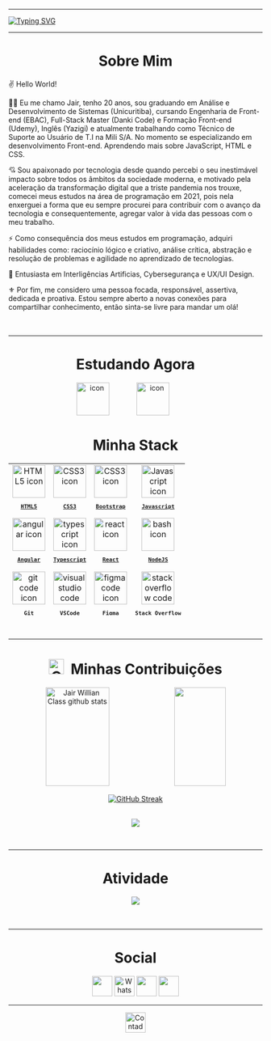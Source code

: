 <link rel="stylesheet" href="https://cdnjs.cloudflare.com/ajax/libs/font-awesome/6.4.2/css/all.min.css" integrity="sha512-z3gLpd7yknf1YoNbCzqRKc4qyor8gaKU1qmn+CShxbuBusANI9QpRohGBreCFkKxLhei6S9CQXFEbbKuqLg0DA==" crossorigin="anonymous" referrerpolicy="no-referrer" />
<hr>


[![Typing SVG](https://readme-typing-svg.herokuapp.com?font=Mouse+Memoirs&size=50&pause=500&color=bf91f3&vCenter=true&width=1000&lines=Hello,+my+name+is+Jair+Willian+Class!;I'm+20+years+old.;I'm+from+Curitiba,+PR.;I'm+study+Front-end+Engineering+at+EBAC;And+Analysis+and+Systems+Development+at+UniCuritiba.;Welcome!+:%29)](https://git.io/typing-svg)
</br>
 <hr>



<h1 align="center"> Sobre Mim </h1>

✌️ Hello World!

👨‍💻 Eu me chamo Jair, tenho 20 anos, sou graduando em Análise e Desenvolvimento de Sistemas (Unicuritiba), cursando Engenharia de Front-end (EBAC), Full-Stack Master (Danki Code) e Formação Front-end (Udemy), Inglês (Yazigi) e atualmente trabalhando como Técnico de Suporte ao Usuário de T.I na Mili S/A. No momento se especializando em desenvolvimento Front-end. Aprendendo mais sobre JavaScript, HTML e CSS.

💘 Sou apaixonado por tecnologia desde quando percebi o seu inestimável impacto sobre todos os âmbitos da sociedade moderna, e motivado pela aceleração da transformação digital que a triste pandemia nos trouxe, comecei meus estudos na área de programação em 2021, pois nela enxerguei a forma que eu sempre procurei para contribuir com o avanço da tecnologia e consequentemente, agregar valor à vida das pessoas com o meu trabalho.

⚡ Como consequência dos meus estudos em programação, adquiri habilidades como: raciocínio lógico e criativo, análise crítica, abstração e resolução de problemas e agilidade no aprendizado de tecnologias.

🔰 Entusiasta em Interligências Artificias, Cybersegurança e UX/UI Design.

⚜ Por fim, me considero uma pessoa focada, responsável, assertiva, dedicada e proativa. Estou sempre aberto a novas conexões para compartilhar conhecimento, então sinta-se livre para mandar um olá!
</br></br></br>


<hr/>
<h1 align="center">Estudando Agora</h1>
<div align="center" >
  <img src="https://techstack-generator.vercel.app/js-icon.svg" alt="icon" width: 65px; style="width: 65px; height: 65px; margin-right: 50px; margin-bottom: 0px;" />
  <img src="https://techstack-generator.vercel.app/react-icon.svg" alt="icon" width: 65px; style="width: 65px; height: 65px; margin-right: 50px; margin-bottom: 0px;" />
</div>



<h1 align="center"> Minha Stack </h1>
<table align="center" height="300px">
  <tr>
    <td align="center">
      <a href="https://developer.mozilla.org/en-US/docs/Web/HTML/">
        <img src="https://skillicons.dev/icons?i=html" width="65px" alt="HTML5 icon"/><br/>
        <sub>
          <b>
            <pre>HTML5</pre>
          </b>
        </sub>
      </a>
    </td>
    <td align="center">
      <a href="https://developer.mozilla.org/en-US/docs/Web/CSS/">
        <img src="https://skillicons.dev/icons?i=css" width="65px" alt="CSS3 icon"/><br/>
        <sub>
          <b>
            <pre>CSS3</pre>
          </b>
        </sub>
      </a>
    </td>
     <td align="center">
      <a href="https://getbootstrap.com/">
        <img src="https://skillicons.dev/icons?i=bootstrap" width="65px" alt="CSS3 icon"/><br/>
        <sub>
          <b>
            <pre>Bootstrap</pre>
          </b>
        </sub>
      </a>
    </td>
    <td align="center">
      <a href="https://developer.mozilla.org/en-US/docs/Web/JavaScript/">
        <img src="https://techstack-generator.vercel.app/js-icon.svg" width="65px" alt="Javascript icon"/><br/>
        <sub>
          <b>
            <pre>Javascript</pre>
          </b>
        </sub>
      </a>
    </td>
  </tr>
  <td align="center">
      <a href="https://angular.io/">
        <img src="https://skillicons.dev/icons?i=angular" width="65px" alt="angular icon"/><br/>
        <sub>
          <b>
            <pre>Angular</pre>
          </b>
        </sub>
      </a>
   </td>    
      <td align="center">
      <a href="https://www.typescriptlang.org/">
        <img src="https://skillicons.dev/icons?i=typescript" width="65px" alt="typescript icon"/><br/>
        <sub>
          <b>
            <pre>Typescript</pre>
          </b>
        </sub>
      </a>
      </td>
      <td align="center">
      <a href="https://react.dev/">
        <img src="https://skillicons.dev/icons?i=react" width="65px" alt="react icon"/><br/>
        <sub>
          <b>
            <pre>React</pre>
          </b>
        </sub>
      </a>
    <td align="center">
      <a href="https://nodejs.org/en">
        <img src="https://skillicons.dev/icons?i=nodejs" width="65px" alt="bash icon"/><br/>
        <sub>
          <b>
            <pre>NodeJS</pre>
          </b>
        </sub>
      </a>
  </tr>
      <td align="center">
      <a href="https://git-scm.com/">
        <img src="https://skillicons.dev/icons?i=git" width="65px" alt="git code icon"/><br/>
        <sub>
          <b>
            <pre>Git</pre>
          </b>
        </sub>
      </a>
    </td>
    <td align="center">
      <a href="https://code.visualstudio.com/">
        <img src="https://skillicons.dev/icons?i=vscode" width="65px" alt="visual studio code icon"/><br/>
        <sub>
          <b>
            <pre>VSCode</pre>
          </b>
        </sub>
      </a>
    </td>
      </td>
   <td align="center">
      <a href="https://figma.com/">
        <img src="https://skillicons.dev/icons?i=figma" width="65px" alt="figma code icon"/><br/>
        <sub>
          <b>
            <pre>Figma</pre>
          </b>
        </sub>
      </a>
    </td>
  <td align="center">
      <a href="https://stackoverflow.com/">
      <img src="https://skillicons.dev/icons?i=stackoverflow" width="65px" alt="stackoverflow code icon"/><br/>
        <sub>
          <b>
            <pre>Stack Overflow</pre>
          </b>
        </sub>
      </a>
    </td>  
  </tr>
  <td align="center">
      <a href="https://ohmyz.sh/">
        <img src="https://skillicons.dev/icons?i=bash" width="65px" alt="bash icon"/><br/>
        <sub>
          <b>
            <pre>Terminal</pre>
          </b>
        </sub>
      </a>
    </td>
</table>
<br/>
<hr/>



<h1 align="center"><img src="https://media.giphy.com/media/W5eoZHPpUx9sapR0eu/giphy.gif" width="30px" alt="Git"/>&nbsp;  Minhas Contribuições </h1>

<p align="center">
  <img width="50%" height="195px"  src="https://github-readme-stats.vercel.app/api?username=JairClass&show_icons=true&theme=dark&include_all_commits=true&count_private=true" alt="Jair Willian Class github stats"/> 
  <img width="45%" height="195px"src="https://github-readme-stats.vercel.app/api/top-langs/?username=JairClass&layout=compact&langs_count=16&theme=dark"/>
</div>
<br>
    
  <div align="center">
 <a href="https://git.io/streak-stats">
 <img src="https://github-readme-streak-stats.herokuapp.com?user=jairclass&theme=dark&locale=pt_BR&date_format=M%20j%5B%2C%20Y%5D&card_width=600" alt="GitHub Streak"/>
 </a>
<br/><br/>
    
<p align="center">
  <img src="https://github-profile-trophy.vercel.app/?username=jairclass&theme=dracula&row=2&no-bg=true&column=3&margin-w=15&margin-h=15" />
</p>
</br>
<hr/>



<h1 align="center"> Atividade </h1>
<img align="center" src="https://github-readme-activity-graph.vercel.app/graph?username=JairClass&theme=tokyo-night&hide_border=true&show_icons=true&custom_title=Grafico%20de%20Contribuição" />
</br></br></br>
<hr/>



<h1 align="center"> Social </h1>
<p align="center">
    <a href="https://j.willianclass02@gmail.com"><img <img height="40px" src="https://img.shields.io/badge/-Gmail-%23333?style=for-the-badge&logo=gmail&logoColor=white" target="_blank"></a>
    <a href="https://api.whatsapp.com/send?phone=5541999205844&text="> <img <img height="40px"src="https://img.shields.io/badge/WhatsApp-25D366?style=for-the-badge&logo=whatsapp&logoColor=white" alt="WhatsApp" /></a>
    <a href="https://www.linkedin.com/in/jair-willian-class-0706441a1" target="_blank"><img <img height="40px" src="https://img.shields.io/badge/-LinkedIn-%230077B5?style=for-the-badge&logo=linkedin&logoColor=white" target="_blank"></a>  
    <a href="https://www.instagram.com/jairzera7/" target="_blank"><img <img height="40px" src="https://img.shields.io/badge/-Instagram-%23E4405F?style=for-the-badge&logo=instagram&logoColor=white" target="_blank"></a>
</div>
</p>
<hr/>


<div align="center">
  <img src="https://visitor-badge.feriirawann.repl.co/?username=JairClass&repo=JairClass&style=for-the-badge&label=Visitantes&logo=OpenTelemetry&color=527BBF&contentType=svg" alt="Contador de Visitas do Perfil no Github do JairClass" height="40px" />
</div>


